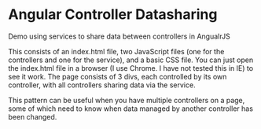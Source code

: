 Angular Controller Datasharing
==============================

Demo using services to share data between controllers in AngualrJS

This consists of an index.html file, two JavaScript files (one for the controllers and one for the service), and a basic CSS file. You can just open the index.html file in a browser (I use Chrome. I have not tested this in IE) to see it work. The page consists of 3 divs, each controlled by its own controller, with all controllers sharing data via the service.

This pattern can be useful when you have multiple controllers on a page, some of which need to know when data managed by another controller has been changed.

  
